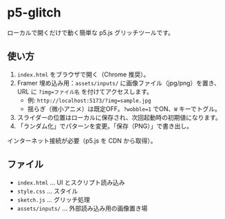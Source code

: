 # p5-glitch

ローカルで開くだけで動く簡単な p5.js グリッチツールです。

## 使い方
1. `index.html` をブラウザで開く（Chrome 推奨）。
2. Framer 埋め込み用：`assets/inputs/` に画像ファイル（jpg/png）を置き、URL に `?img=ファイル名` を付けてアクセスします。
   - 例: `http://localhost:5173/?img=sample.jpg`
   - 揺らぎ（微小アニメ）は既定OFF。`?wobble=1` でON、`W` キーでトグル。
3. スライダーの位置はローカルに保存され、次回起動時の初期値になります。
4. 「ランダム化」でパターンを変更。「保存（PNG）」で書き出し。

インターネット接続が必要（p5.js を CDN から取得）。

## ファイル
- `index.html` … UI とスクリプト読み込み
- `style.css` … スタイル
- `sketch.js` … グリッチ処理
 - `assets/inputs/` … 外部読み込み用の画像置き場
